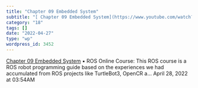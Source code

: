 ```yaml
---
title: "Chapter 09 Embedded System"
subtitle: "[ Chapter 09 Embedded System](https://www.youtube.com/watch?v=kPzy3fXY7X0)"
category: "18"
tags: []
date: "2022-04-27"
type: "wp"
wordpress_id: 3452
---
```

[ Chapter 09 Embedded System](https://www.youtube.com/watch?v=kPzy3fXY7X0)
 ▪ ROS Online Course: This ROS course is a ROS robot programming guide based on the experiences we had accumulated from ROS projects like TurtleBot3, OpenCR a…
April 28, 2022 at 03:54AM